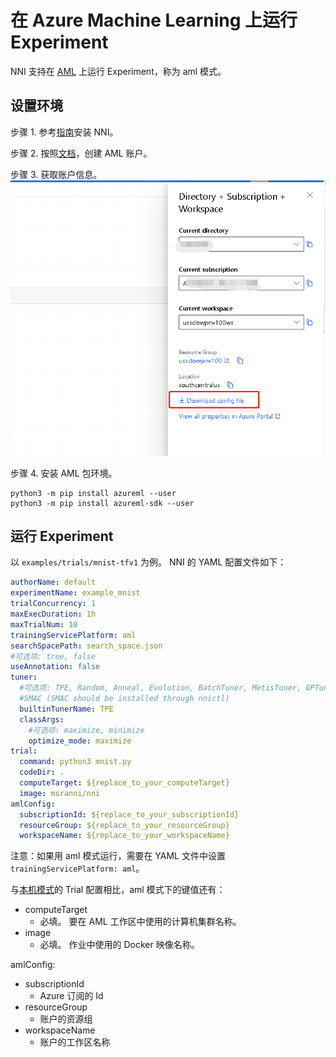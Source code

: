 **在 Azure Machine Learning 上运行 Experiment**
===
NNI 支持在 [AML](https://azure.microsoft.com/zh-cn/services/machine-learning/) 上运行 Experiment，称为 aml 模式。

## 设置环境
步骤 1. 参考[指南](../Tutorial/QuickStart.md)安装 NNI。

步骤 2. 按照[文档](https://docs.microsoft.com/zh-cn/azure/machine-learning/how-to-manage-workspace-cli)，创建 AML 账户。

步骤 3. 获取账户信息。 ![](../../img/aml_account.png)

步骤 4. 安装 AML 包环境。
```
python3 -m pip install azureml --user
python3 -m pip install azureml-sdk --user
```

## 运行 Experiment
以 `examples/trials/mnist-tfv1` 为例。 NNI 的 YAML 配置文件如下：

```yaml
authorName: default
experimentName: example_mnist
trialConcurrency: 1
maxExecDuration: 1h
maxTrialNum: 10
trainingServicePlatform: aml
searchSpacePath: search_space.json
#可选项: true, false
useAnnotation: false
tuner:
  #可选项: TPE, Random, Anneal, Evolution, BatchTuner, MetisTuner, GPTuner
  #SMAC (SMAC should be installed through nnictl)
  builtinTunerName: TPE
  classArgs:
    #可选项: maximize, minimize
    optimize_mode: maximize
trial:
  command: python3 mnist.py
  codeDir: .
  computeTarget: ${replace_to_your_computeTarget}
  image: msranni/nni
amlConfig:
  subscriptionId: ${replace_to_your_subscriptionId}
  resourceGroup: ${replace_to_your_resourceGroup}
  workspaceName: ${replace_to_your_workspaceName}

```

注意：如果用 aml 模式运行，需要在 YAML 文件中设置 `trainingServicePlatform: aml`。

与[本机模式](LocalMode.md)的 Trial 配置相比，aml 模式下的键值还有：
* computeTarget
    * 必填。 要在 AML 工作区中使用的计算机集群名称。
* image
    * 必填。 作业中使用的 Docker 映像名称。

amlConfig:
* subscriptionId
    * Azure 订阅的 Id
* resourceGroup
    * 账户的资源组
* workspaceName
    * 账户的工作区名称
  